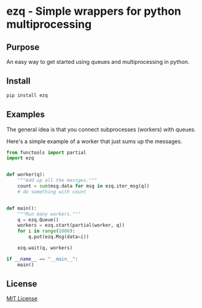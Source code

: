 # ezq - Simple wrappers for python multiprocessing

## Purpose

An easy way to get started using queues and multiprocessing in python.

## Install

```bash
pip install ezq
```

## Examples

The general idea is that you connect subprocesses (workers) with queues.

Here's a simple example of a worker that just sums up the messages.

```python
from functools import partial
import ezq


def worker(q):
    """Add up all the messges."""
    count = sum(msg.data for msg in ezq.iter_msg(q))
    # do something with count


def main():
    """Run many workers."""
    q = ezq.Queue()
    workers = ezq.start(partial(worker, q))
    for i in range(1000):
        q.put(ezq.Msg(data=i))

    ezq.wait(q, workers)

if __name__ == "__main__":
    main()
```

## License

[MIT License](./LICENSE.md)
